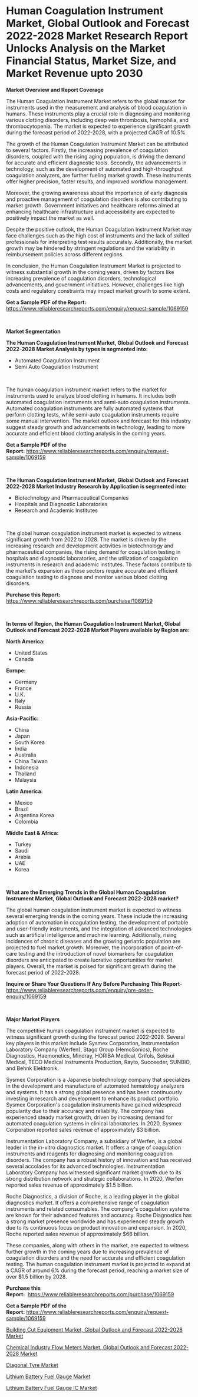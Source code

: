 <p><h1>Human Coagulation Instrument Market, Global Outlook and Forecast 2022-2028 Market Research Report Unlocks Analysis on the Market Financial Status, Market Size, and Market Revenue upto 2030</h1></p><p><strong>Market Overview and Report Coverage</strong></p>
<p><p>The Human Coagulation Instrument Market refers to the global market for instruments used in the measurement and analysis of blood coagulation in humans. These instruments play a crucial role in diagnosing and monitoring various clotting disorders, including deep vein thrombosis, hemophilia, and thrombocytopenia. The market is expected to experience significant growth during the forecast period of 2022-2028, with a projected CAGR of 10.5%.</p><p>The growth of the Human Coagulation Instrument Market can be attributed to several factors. Firstly, the increasing prevalence of coagulation disorders, coupled with the rising aging population, is driving the demand for accurate and efficient diagnostic tools. Secondly, the advancements in technology, such as the development of automated and high-throughput coagulation analyzers, are further fueling market growth. These instruments offer higher precision, faster results, and improved workflow management.</p><p>Moreover, the growing awareness about the importance of early diagnosis and proactive management of coagulation disorders is also contributing to market growth. Government initiatives and healthcare reforms aimed at enhancing healthcare infrastructure and accessibility are expected to positively impact the market as well.</p><p>Despite the positive outlook, the Human Coagulation Instrument Market may face challenges such as the high cost of instruments and the lack of skilled professionals for interpreting test results accurately. Additionally, the market growth may be hindered by stringent regulations and the variability in reimbursement policies across different regions.</p><p>In conclusion, the Human Coagulation Instrument Market is projected to witness substantial growth in the coming years, driven by factors like increasing prevalence of coagulation disorders, technological advancements, and government initiatives. However, challenges like high costs and regulatory constraints may impact market growth to some extent.</p></p>
<p><strong>Get a Sample PDF of the Report:</strong> <a href="https://www.reliableresearchreports.com/enquiry/request-sample/1069159">https://www.reliableresearchreports.com/enquiry/request-sample/1069159</a></p>
<p>&nbsp;</p>
<p><strong>Market Segmentation</strong></p>
<p><strong>The Human Coagulation Instrument Market, Global Outlook and Forecast 2022-2028 Market Analysis by types is segmented into:</strong></p>
<p><ul><li>Automated Coagulation Instrument</li><li>Semi Auto Coagulation Instrument</li></ul></p>
<p>&nbsp;</p>
<p><p>The human coagulation instrument market refers to the market for instruments used to analyze blood clotting in humans. It includes both automated coagulation instruments and semi-auto coagulation instruments. Automated coagulation instruments are fully automated systems that perform clotting tests, while semi-auto coagulation instruments require some manual intervention. The market outlook and forecast for this industry suggest steady growth and advancements in technology, leading to more accurate and efficient blood clotting analysis in the coming years.</p></p>
<p><strong>Get a Sample PDF of the Report:</strong>&nbsp;<a href="https://www.reliableresearchreports.com/enquiry/request-sample/1069159">https://www.reliableresearchreports.com/enquiry/request-sample/1069159</a></p>
<p>&nbsp;</p>
<p><strong>The Human Coagulation Instrument Market, Global Outlook and Forecast 2022-2028 Market Industry Research by Application is segmented into:</strong></p>
<p><ul><li>Biotechnology and Pharmaceutical Companies</li><li>Hospitals and Diagnostic Laboratories</li><li>Research and Academic Institutes</li></ul></p>
<p>&nbsp;</p>
<p><p>The global human coagulation instrument market is expected to witness significant growth from 2022 to 2028. The market is driven by the increasing research and development activities in biotechnology and pharmaceutical companies, the rising demand for coagulation testing in hospitals and diagnostic laboratories, and the utilization of coagulation instruments in research and academic institutes. These factors contribute to the market's expansion as these sectors require accurate and efficient coagulation testing to diagnose and monitor various blood clotting disorders.</p></p>
<p><strong>Purchase this Report:</strong>&nbsp; <a href="https://www.reliableresearchreports.com/purchase/1069159">https://www.reliableresearchreports.com/purchase/1069159</a></p>
<p>&nbsp;</p>
<p><strong>In terms of Region, the Human Coagulation Instrument Market, Global Outlook and Forecast 2022-2028 Market Players available by Region are:</strong></p>
<p>
    <p> <strong> North America: </strong>
        <ul>
            <li>United States</li>
            <li>Canada</li>
        </ul>
        </p> 
    <p> <strong> Europe: </strong>
        <ul>
            <li>Germany</li>
            <li>France</li>
            <li>U.K.</li>
            <li>Italy</li>
            <li>Russia</li>
        </ul>
        </p> 
    <p> <strong> Asia-Pacific: </strong>
        <ul>
            <li>China</li>
            <li>Japan</li>
            <li>South Korea</li>
            <li>India</li>
            <li>Australia</li>
            <li>China Taiwan</li>
            <li>Indonesia</li>
            <li>Thailand</li>
            <li>Malaysia</li>
        </ul>
        </p> 
    <p> <strong> Latin America: </strong>
        <ul>
            <li>Mexico</li>
            <li>Brazil</li>
            <li>Argentina Korea</li>
            <li>Colombia</li>
        </ul>
        </p> 
    <p> <strong> Middle East & Africa: </strong>
        <ul>
            <li>Turkey</li>
            <li>Saudi</li>
            <li>Arabia</li>
            <li>UAE</li>
            <li>Korea</li>
        </ul>
    </p>
    </p>
<p>&nbsp;</p>
<p><strong>What are the Emerging Trends in the Global Human Coagulation Instrument Market, Global Outlook and Forecast 2022-2028 market?</strong></p>
<p><p>The global human coagulation instrument market is expected to witness several emerging trends in the coming years. These include the increasing adoption of automation in coagulation testing, the development of portable and user-friendly instruments, and the integration of advanced technologies such as artificial intelligence and machine learning. Additionally, rising incidences of chronic diseases and the growing geriatric population are projected to fuel market growth. Moreover, the incorporation of point-of-care testing and the introduction of novel biomarkers for coagulation disorders are anticipated to create lucrative opportunities for market players. Overall, the market is poised for significant growth during the forecast period of 2022-2028.</p></p>
<p><strong>Inquire or Share Your Questions If Any Before Purchasing This Report</strong>- <a href="https://www.reliableresearchreports.com/enquiry/pre-order-enquiry/1069159">https://www.reliableresearchreports.com/enquiry/pre-order-enquiry/1069159</a></p>
<p>&nbsp;</p>
<p><strong>Major Market Players</strong></p>
<p><p>The competitive human coagulation instrument market is expected to witness significant growth during the forecast period 2022-2028. Several key players in this market include Sysmex Corporation, Instrumentation Laboratory Company (Werfen), Stago Group (HemoSonics), Roche Diagnostics, Haemonetics, Mindray, HORIBA Medical, Grifols, Sekisui Medical, TECO Medical Instruments Production, Rayto, Succeeder, SUNBIO, and Behnk Elektronik.</p><p>Sysmex Corporation is a Japanese biotechnology company that specializes in the development and manufacture of automated hematology analyzers and systems. It has a strong global presence and has been continuously investing in research and development to enhance its product portfolio. Sysmex Corporation's coagulation instruments have gained widespread popularity due to their accuracy and reliability. The company has experienced steady market growth, driven by increasing demand for automated coagulation systems in clinical laboratories. In 2020, Sysmex Corporation reported sales revenue of approximately $3 billion.</p><p>Instrumentation Laboratory Company, a subsidiary of Werfen, is a global leader in the in-vitro diagnostics market. It offers a range of coagulation instruments and reagents for diagnosing and monitoring coagulation disorders. The company has a robust history of innovation and has received several accolades for its advanced technologies. Instrumentation Laboratory Company has witnessed significant market growth due to its strong distribution network and strategic collaborations. In 2020, Werfen reported sales revenue of approximately $1.5 billion.</p><p>Roche Diagnostics, a division of Roche, is a leading player in the global diagnostics market. It offers a comprehensive range of coagulation instruments and related consumables. The company's coagulation systems are known for their advanced features and accuracy. Roche Diagnostics has a strong market presence worldwide and has experienced steady growth due to its continuous focus on product innovation and expansion. In 2020, Roche reported sales revenue of approximately $66 billion.</p><p>These companies, along with others in the market, are expected to witness further growth in the coming years due to increasing prevalence of coagulation disorders and the need for accurate and efficient coagulation testing. The human coagulation instrument market is projected to expand at a CAGR of around 6% during the forecast period, reaching a market size of over $1.5 billion by 2028.</p></p>
<p><strong>Purchase this Report:</strong>&nbsp;&nbsp;<a href="https://www.reliableresearchreports.com/purchase/1069159">https://www.reliableresearchreports.com/purchase/1069159</a></p>
<p></p>
<p><strong>Get a Sample PDF of the Report:</strong>&nbsp;<a href="https://www.reliableresearchreports.com/enquiry/request-sample/1069159">https://www.reliableresearchreports.com/enquiry/request-sample/1069159</a></p>
<p><p><a href="https://github.com/RickHolmes3/Market-Research-Report-List-1/blob/main/building-cut-equipment-market-global-outlook-and-forecast-2022-2028-market.md">Building Cut Equipment Market, Global Outlook and Forecast 2022-2028 Market</a></p><p><a href="https://github.com/GroverBarry/Market-Research-Report-List-1/blob/main/chemical-industry-flow-meters-market-global-outlook-and-forecast-2022-2028-market.md">Chemical Industry Flow Meters Market, Global Outlook and Forecast 2022-2028 Market</a></p><p><a href="https://medium.com/@daishawolff/diagonal-tyre-market-size-growth-forecast-2023-2030-bf052526b7c5">Diagonal Tyre Market</a></p><p><a href="https://www.reportprime.com/lithium-battery-fuel-gauge-r3513">Lithium Battery Fuel Gauge Market</a></p><p><a href="https://www.reportprime.com/lithium-battery-fuel-gauge-ic-r3514">Lithium Battery Fuel Gauge IC Market</a></p></p>